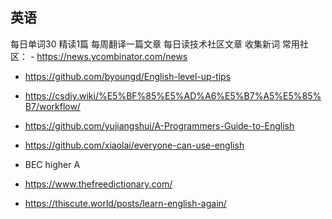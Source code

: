 
## 英语
每日单词30 精读1篇 每周翻译一篇文章
每日读技术社区文章 收集新词
常用社区：
    - https://news.ycombinator.com/news
- https://github.com/byoungd/English-level-up-tips
- https://csdiy.wiki/%E5%BF%85%E5%AD%A6%E5%B7%A5%E5%85%B7/workflow/
- https://github.com/yujiangshui/A-Programmers-Guide-to-English
- https://github.com/xiaolai/everyone-can-use-english

- BEC higher A 
- https://www.thefreedictionary.com/
- https://thiscute.world/posts/learn-english-again/

